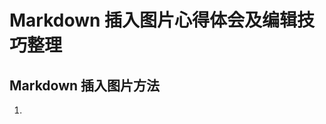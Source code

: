 # Markdown 插入图片心得体会及编辑技巧整理
## Markdown 插入图片方法

 1. 

<!--stackedit_data:
eyJoaXN0b3J5IjpbMTI1MTU1OTg3MywtNTczMTk0NTAzXX0=
-->
